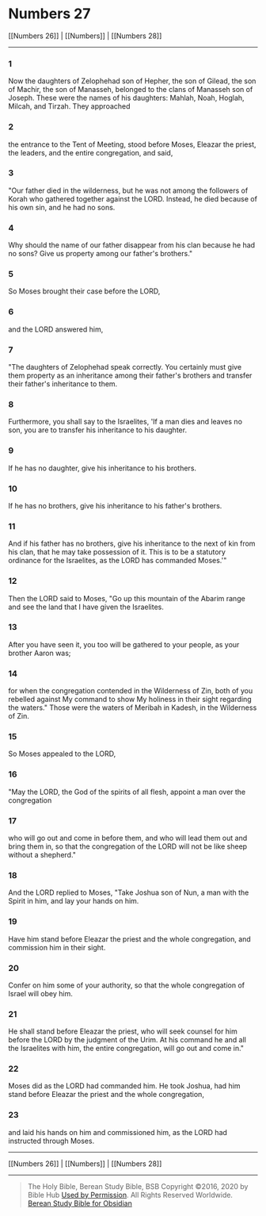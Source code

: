 # Numbers 27

[[Numbers 26]] | [[Numbers]] | [[Numbers 28]]

---

### 1
Now the daughters of Zelophehad son of Hepher, the son of Gilead, the son of Machir, the son of Manasseh, belonged to the clans of Manasseh son of Joseph. These were the names of his daughters: Mahlah, Noah, Hoglah, Milcah, and Tirzah. They approached

### 2
the entrance to the Tent of Meeting, stood before Moses, Eleazar the priest, the leaders, and the entire congregation, and said,

### 3
"Our father died in the wilderness, but he was not among the followers of Korah who gathered together against the LORD. Instead, he died because of his own sin, and he had no sons.

### 4
Why should the name of our father disappear from his clan because he had no sons? Give us property among our father's brothers."

### 5
So Moses brought their case before the LORD,

### 6
and the LORD answered him,

### 7
"The daughters of Zelophehad speak correctly. You certainly must give them property as an inheritance among their father's brothers and transfer their father's inheritance to them.

### 8
Furthermore, you shall say to the Israelites, 'If a man dies and leaves no son, you are to transfer his inheritance to his daughter.

### 9
If he has no daughter, give his inheritance to his brothers.

### 10
If he has no brothers, give his inheritance to his father's brothers.

### 11
And if his father has no brothers, give his inheritance to the next of kin from his clan, that he may take possession of it. This is to be a statutory ordinance for the Israelites, as the LORD has commanded Moses.'"

### 12
Then the LORD said to Moses, "Go up this mountain of the Abarim range and see the land that I have given the Israelites.

### 13
After you have seen it, you too will be gathered to your people, as your brother Aaron was;

### 14
for when the congregation contended in the Wilderness of Zin, both of you rebelled against My command to show My holiness in their sight regarding the waters." Those were the waters of Meribah in Kadesh, in the Wilderness of Zin.

### 15
So Moses appealed to the LORD,

### 16
"May the LORD, the God of the spirits of all flesh, appoint a man over the congregation

### 17
who will go out and come in before them, and who will lead them out and bring them in, so that the congregation of the LORD will not be like sheep without a shepherd."

### 18
And the LORD replied to Moses, "Take Joshua son of Nun, a man with the Spirit in him, and lay your hands on him.

### 19
Have him stand before Eleazar the priest and the whole congregation, and commission him in their sight.

### 20
Confer on him some of your authority, so that the whole congregation of Israel will obey him.

### 21
He shall stand before Eleazar the priest, who will seek counsel for him before the LORD by the judgment of the Urim. At his command he and all the Israelites with him, the entire congregation, will go out and come in."

### 22
Moses did as the LORD had commanded him. He took Joshua, had him stand before Eleazar the priest and the whole congregation,

### 23
and laid his hands on him and commissioned him, as the LORD had instructed through Moses.

---

[[Numbers 26]] | [[Numbers]] | [[Numbers 28]]

---

> The Holy Bible, Berean Study Bible, BSB
> Copyright &copy;2016, 2020 by Bible Hub
> [Used by Permission](https://berean.bible/terms.htm). All Rights Reserved Worldwide.
> [Berean Study Bible for Obsidian](https://github.com/gapmiss/berean-study-bible-for-obsidian)

